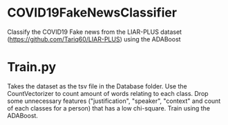 # COVID19FakeNewsClassifier
Classify the COVID19 Fake news from the LIAR-PLUS dataset (https://github.com/Tariq60/LIAR-PLUS) using the ADABoost

# Train.py 
Takes the dataset as the tsv file in the Database folder. Use the CountVectorizer to count amount of words relating to each class. Drop some unnecessary features ("justification", "speaker", "context" and count of each classes for a person) that has a low chi-square. Train using the ADABoost.
